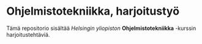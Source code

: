 # Ohjelmistotekniikka, harjoitustyö

Tämä repositorio sisältää *Helsingin yliopiston* **Ohjelmistotekniikka** -kurssin harjoitustehtäviä.
